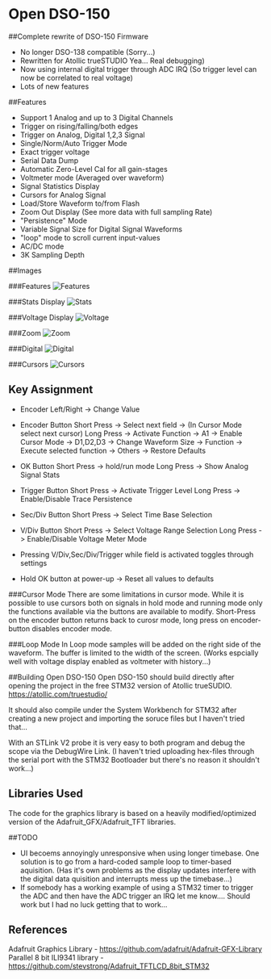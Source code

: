 # Open DSO-150

##Complete rewrite of DSO-150 Firmware

- No longer DSO-138 compatible (Sorry...)
- Rewritten for Atollic trueSTUDIO Yea... Real debugging)
- Now using internal digital trigger through ADC IRQ (So trigger level can now be correlated to real voltage)
- Lots of new features

##Features
- Support 1 Analog and up to 3 Digital Channels
- Trigger on rising/falling/both edges
- Trigger on Analog, Digital 1,2,3 Signal
- Single/Norm/Auto Trigger Mode
- Exact trigger voltage
- Serial Data Dump
- Automatic Zero-Level Cal for all gain-stages
- Voltmeter mode (Averaged over waveform)
- Signal Statistics Display
- Cursors for Analog Signal
- Load/Store Waveform to/from Flash
- Zoom Out Display (See more data with full sampling Rate)
- "Persistence" Mode
- Variable Signal Size for Digital Signal Waveforms
- "loop" mode to scroll current input-values
- AC/DC mode
- 3K Sampling Depth

##Images

###Features
![Features](/Pics/features.jpg)

###Stats Display
![Stats](/Pics/stats.jpg)

###Voltage Display
![Voltage](/Pics/voltage.jpg)

###Zoom
![Zoom](/Pics/zoom.jpg)

###Digital
![Digital](/Pics/digital.jpg)

###Cursors
![Cursors](/Pics/cursors.jpg)

## Key Assignment
- Encoder Left/Right -> Change Value

- Encoder Button
  Short Press -> Select next field
              -> (In Cursor Mode select next cursor)
  Long Press -> Activate Function
     -> A1 -> Enable Cursor Mode
	 -> D1,D2,D3 -> Change Waveform Size
	 -> Function -> Execute selected function
	 -> Others -> Restore Defaults

- OK Button
  Short Press -> hold/run mode
  Long Press -> Show Analog Signal Stats
  
 - Trigger Button
   Short Press -> Activate Trigger Level
   Long Press -> Enable/Disable Trace Persistence

- Sec/Div Button
  Short Press -> Select Time Base Selection

- V/Div Button
  Short Press -> Select Voltage Range Selection
  Long Press -> Enable/Disable Voltage Meter Mode

- Pressing V/Div,Sec/Div/Trigger while field is activated toggles through settings
- Hold OK button at power-up -> Reset all values to defaults

###Cursor Mode
There are some limitations in cursor mode. While it is possible to use cursors both on signals in hold mode and running mode only the functions available via the buttons are available to modify.
Short-Press on the encoder button returns back to curosr mode, long press on encoder-button disables encoder mode. 

###Loop Mode
In Loop mode samples will be added on the right side of the waveform. The buffer is limited to the width of the screen. (Works espcially well with voltage display enabled as voltmeter with history...)

##Building Open DSO-150
Open DSO-150 should build directly after opening the project in the free STM32 version of Atollic trueSUDIO.
https://atollic.com/truestudio/

It should also compile under the System Workbench for STM32 after creating a new project and importing the soruce files but I haven't tried that...

With an STLink V2 probe it is very easy to both program and debug the scope via the DebugWire Link.
(I haven't tried uploading hex-files through the serial port with the STM32 Bootloader but there's no reason it shouldn't work...)

## Libraries Used
The code for the graphics library is based on a heavily modified/optimized version of the Adafruit_GFX/Adafruit_TFT libraries. 	

##TODO
- UI becoems annoyingly unresponsive when using longer timebase. One solution is to go from a hard-coded sample loop to timer-based aquisition. (Has it's own problems as the display updates interfere with the digital data quisition and interrupts mess up the timebase...)
- If somebody has a working example of using a STM32 timer to trigger the ADC and then have the ADC trigger an IRQ let me know.... Should work but I had no luck getting that to work...

## References
Adafruit Graphics Library - https://github.com/adafruit/Adafruit-GFX-Library
Parallel 8 bit ILI9341 library - https://github.com/stevstrong/Adafruit_TFTLCD_8bit_STM32

 


 
 
